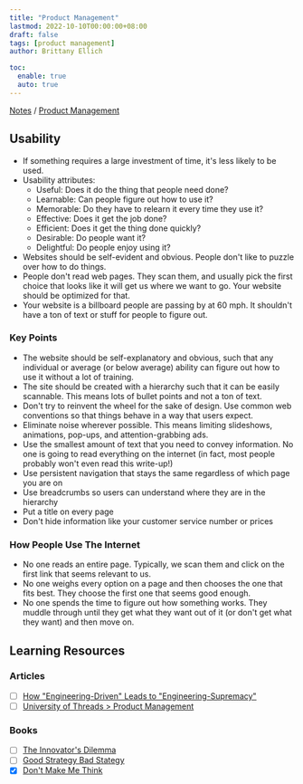 ```yaml
---
title: "Product Management"
lastmod: 2022-10-10T00:00:00+08:00
draft: false
tags: [product management]
author: Brittany Ellich

toc:
  enable: true
  auto: true
---
```


[Notes](../../notes) / [Product Management](./)

## Usability

* If something requires a large investment of time, it's less likely to be used.
* Usability attributes:
  * Useful: Does it do the thing that people need done?
  * Learnable: Can people figure out how to use it?
  * Memorable: Do they have to relearn it every time they use it?
  * Effective: Does it get the job done?
  * Efficient: Does it get the thing done quickly?
  * Desirable: Do people want it?
  * Delightful: Do people enjoy using it?
* Websites should be self-evident and obvious. People don't like to puzzle over how to do things.
* People don't read web pages. They scan them, and usually pick the first choice that looks like it will get us where we want to go. Your website should be optimized for that.
* Your website is a billboard people are passing by at 60 mph. It shouldn't have a ton of text or stuff for people to figure out.

### Key Points

* The website should be self-explanatory and obvious, such that any individual or average (or below average) ability can figure out how to use it without a lot of training.
* The site should be created with a hierarchy such that it can be easily scannable. This means lots of bullet points and not a ton of text.
* Don't try to reinvent the wheel for the sake of design. Use common web conventions so that things behave in a way that users expect.
* Eliminate noise wherever possible. This means limiting slideshows, animations, pop-ups, and attention-grabbing ads.
* Use the smallest amount of text that you need to convey information. No one is going to read everything on the internet (in fact, most people probably won't even read this write-up!)
* Use persistent navigation that stays the same regardless of which page you are on
* Use breadcrumbs so users can understand where they are in the hierarchy
* Put a title on every page
* Don't hide information like your customer service number or prices

### How People Use The Internet

* No one reads an entire page. Typically, we scan them and click on the first link that seems relevant to us.
* No one weighs every option on a page and then chooses the one that fits best. They choose the first one that seems good enough.
* No one spends the time to figure out how something works. They muddle through until they get what they want out of it (or don't get what they want) and then move on.

## Learning Resources

### Articles

* [ ] [How "Engineering-Driven" Leads to "Engineering-Supremacy"](https://charity.wtf/2022/01/20/how-engineering-driven-leads-to-engineering-supremacy/)
* [ ] [University of Threads > Product Management](https://universityofthreads.com/)

### Books

* [ ] [The Innovator's Dilemma](https://www.amazon.com/Innovators-Dilemma-Technologies-Management-Innovation-ebook/dp/B012BLTM6I/ref=sr_1_1?crid=3I0O43OWF8A5R&amp;keywords=the+innovator%2527s+dilemma&amp;qid=1665417058&amp;qu=eyJxc2MiOiIyLjIwIiwicXNhIjoiMS44NiIsInFzcCI6IjIuMDgifQ%253D%253D&amp;s=books&amp;sprefix=the+innovator%2527s+dilemm%252Cstripbooks%252C141&amp;sr=1-1&_encoding=UTF8&tag=brittanyellich-20&linkCode=ur2&linkId=78a68e5165bd9840d6612a5a0c74162b&camp=1789&creative=9325)
* [ ] [Good Strategy Bad Stategy](https://www.amazon.com/Good-Strategy-Bad-Difference-Matters-ebook/dp/B004J4WKEC/ref=sr_1_1?crid=BA58LLY73PWR&amp;keywords=good+strategy+bad+strategy&amp;qid=1665417078&amp;qu=eyJxc2MiOiIxLjkxIiwicXNhIjoiMS42OCIsInFzcCI6IjEuODUifQ%253D%253D&amp;s=books&amp;sprefix=good+strategy+bad+strate%252Cstripbooks%252C138&amp;sr=1-1&_encoding=UTF8&tag=brittanyellich-20&linkCode=ur2&linkId=e48f4fdee8f0ca9c105dfad5c5b96573&camp=1789&creative=9325)
* [x] [Don't Make Me Think](https://www.amazon.com/Dont-Make-Think-Revisited-Usability/dp/0321965515/ref=sr_1_1?crid=23QL5A5HPELU0&keywords=Don%27t+make+me+think&qid=1668028063&sprefix=don%27t+make+me+thin%2Caps%2C165&sr=8-1)
